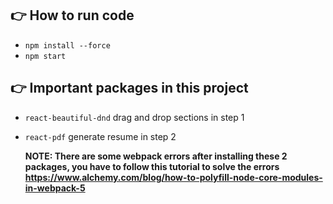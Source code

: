## 👉 How to run code

- `npm install --force`
- `npm start`

## 👉 Important packages in this project

- `react-beautiful-dnd` drag and drop sections in step 1
- `react-pdf` generate resume in step 2

  **NOTE: There are some webpack errors after installing these 2 packages, you have to follow this tutorial to solve the errors https://www.alchemy.com/blog/how-to-polyfill-node-core-modules-in-webpack-5**
